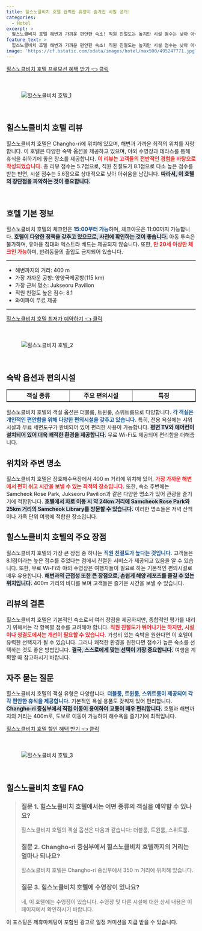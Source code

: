 ```yaml
---
title: 힐스노클비치 호텔 완벽한 휴양지 숨겨진 비밀 공개!
categories:
  - Hotel
excerpt: >
  힐스노클비치 호텔 해변과 가까운 편안한 숙소! 직원 친절도는 높지만 시설 점수는 낮아 아쉬움. 개별 요청 가능하니 미리 체크하고 예약하세요!
feature_text: >
  힐스노클비치 호텔 해변과 가까운 편안한 숙소! 직원 친절도는 높지만 시설 점수는 낮아 아쉬움. 개별 요청 가능하니 미리 체크하고 예약하세요!
image: 'https://cf.bstatic.com/xdata/images/hotel/max500/495247771.jpg?k=47c1c7194203e956ac3c63a067f8e1a640f807dee998955f3de4c61c6976b22e&o=&hp=1'
---
```


<p><a class="modoo-button" href="https://tinyurl.com/26n8uj3b" rel="nofollow noopener">힐스노클비치 호텔 프로모션 혜택 받기 👈 클릭</a></p><br/>
<figure class="image"><img alt="힐스노클비치 호텔_1" src="https://cf.bstatic.com/xdata/images/hotel/max1024x768/495246880.jpg?k=972d804c2dead85e046343ac1ef58a0ee6d7e1c52ab7c4c38a3b7d82bfb5b065&amp;o=&amp;hp=1"/></figure><br/>

<h2 data-ke-size="size26" id="힐스노클비치_호텔_리뷰">힐스노클비치 호텔 리뷰</h2>
<p data-ke-size="size16">힐스노클비치 호텔은 Changho-ri에 위치해 있으며, 해변과 가까운 최적의 위치를 자랑합니다. 이 호텔은 다양한 숙박 옵션을 제공하고 있으며, 야외 수영장과 테라스를 통해 휴식을 취하기에 좋은 장소를 제공합니다. <b><span style="color: #ee2323;">이 리뷰는 고객들의 전반적인 경험을 바탕으로 작성되었습니다.</span></b> 총 리뷰 점수는 5.7점으로, 직원 친절도가 8.1점으로 다소 높은 점수를 받는 반면, 시설 점수는 5.6점으로 상대적으로 낮아 아쉬움을 남깁니다. <b><span style="background-color: #21538527;">따라서, 이 호텔의 장단점을 파악하는 것이 중요합니다.</span></b></p>
<p data-ke-size="size16"> </p>
<h2 data-ke-size="size23" id="호텔_기본정보">호텔 기본 정보</h2>
<p data-ke-size="size16">힐스노클비치 호텔의 체크인은 <b><span style="color: #1a5490;">15:00부터 가능</span></b>하며, 체크아웃은 11:00까지 가능합니다. <b><span style="background-color: #21538527;">호텔이 다양한 정책을 갖추고 있으므로, 사전에 확인하는 것이 좋습니다.</span></b> 아동 투숙은 불가하며, 유아용 침대와 엑스트라 베드는 제공되지 않습니다. 또한, <b><span style="color: #ee2323;">만 20세 이상만 체크인 가능</span></b>하며, 반려동물의 출입도 금지되어 있습니다.</p>
<hr contenteditable="false" data-ke-style="style5" data-ke-type="horizontalRule"/>
<ul data-ke-list-type="disc" style="list-style-type: disc;">
<li>해변까지의 거리: 400 m</li>
<li>가장 가까운 공항: 양양국제공항(115 km)</li>
<li>가장 근처 명소: Jukseoru Pavilion</li>
<li>직원 친절도 높은 점수: 8.1</li>
<li>와이파이 무료 제공</li>
</ul>
<hr contenteditable="false" data-ke-style="style5" data-ke-type="horizontalRule"/>
<p><a class="modoo-button" href="https://tinyurl.com/26n8uj3b" rel="nofollow noopener">힐스노클비치 호텔 최저가 예약하기 👈 클릭</a></p><br/>
<figure class="image"><img alt="힐스노클비치 호텔_2" src="https://cf.bstatic.com/xdata/images/hotel/max500/495247771.jpg?k=47c1c7194203e956ac3c63a067f8e1a640f807dee998955f3de4c61c6976b22e&amp;o=&amp;hp=1"/></figure><br/>
<h2 data-ke-size="size23" id="숙박_옵션과_편의시설">숙박 옵션과 편의시설</h2>
<table border="1" data-ke-align="alignLeft" data-ke-style="style16" style="border-collapse: collapse; width: 100%; height: 34px;">
<tbody>
<tr style="height: 17px;">
<td style="width: 33.3333%; text-align: center; height: 17px;"><b>객실 종류</b></td>
<td style="width: 33.3333%; text-align: center; height: 17px;"><b>주요 편의시설</b></td>
<td style="width: 33.3333%; text-align: center; height: 17px;"><b>특징</b></td>
</tr>
<tr style="height: 17px;">
<td style="width: 33.3333%; text-align: center; height: 17px;">더블룸</td>
<td style="width: 33.3333%; text-align: center; height: 17px;">평면 TV, 에어컨</td>
<td style="width: 33.3333%; text-align: center; height: 17px;">자유로운 공간 활용 가능</td>
</tr>
<tr>
<td style="width: 33.3333%; text-align: center;">트윈룸</td>
<td style="width: 33.3333%; text-align: center;">무료 세면도구</td>
<td style="width: 33.3333%; text-align: center;">가족 단위 투숙에 적합</td>
</tr>
<tr>
<td style="width: 33.3333%; text-align: center;">스위트룸</td>
<td style="width: 33.3333%; text-align: center;">전용 욕실</td>
<td style="width: 33.3333%; text-align: center;">더욱 넓은 공간 제공</td>
</tr>
</tbody>
</table>
<p data-ke-size="size16">힐스노클비치 호텔의 객실 옵션은 더블룸, 트윈룸, 스위트룸으로 다양합니다. <b><span style="color: #1a5490;">각 객실은 개인적인 편안함을 위해 다양한 편의시설을 갖추고 있습니다.</span></b> 특히, 전용 욕실에는 샤워 시설과 무료 세면도구가 완비되어 있어 편리한 사용이 가능합니다. <b><span style="background-color: #21538527;">평면 TV와 에어컨이 설치되어 있어 더욱 쾌적한 환경을 제공합니다.</span></b> 무료 Wi-Fi도 제공되어 편리함을 더해줍니다.</p>
<h2 data-ke-size="size23" id="위치와_주변_명소">위치와 주변 명소</h2>
<p data-ke-size="size16">힐스노클비치 호텔은 장호해수욕장에서 400 m 거리에 위치해 있어, <b><span style="color: #ee2323;">가장 가까운 해변에서 편히 쉬고 시간을 보낼 수 있는 최적의 장소입니다.</span></b> 또한, 숙소 주변에는 Samcheok Rose Park, Jukseoru Pavilion과 같은 다양한 명소가 있어 관광을 즐기기에 적합합니다. <b><span style="background-color: #21538527;">호텔에서 차로 이동 시 약 24km 거리에 Samcheok Rose Park와 25km 거리의 Samcheok Library를 방문할 수 있습니다.</span></b> 이러한 명소들은 저녁 산책이나 가족 단위 여행에 적합한 장소입니다.</p>
<h2 data-ke-size="size26" id="호텔의_주요_장점">힐스노클비치 호텔의 주요 장점</h2>
<p data-ke-size="size16">힐스노클비치 호텔의 가장 큰 장점 중 하나는 <b><span style="color: #1a5490;">직원 친절도가 높다는 것입니다.</span></b> 고객들은 8.1점이라는 높은 점수를 주었다는 점에서 친절한 서비스가 제공되고 있음을 알 수 있습니다. 또한, 무료 Wi-Fi와 야외 수영장은 여행자들이 필요로 하는 기본적인 편의시설로 매우 유용합니다. <b><span style="background-color: #21538527;">해변과의 근접성 또한 큰 장점으로, 손쉽게 해양 레포츠를 즐길 수 있는 위치입니다.</span></b> 400m 거리의 바다를 보며 고객들은 즐거운 시간을 보낼 수 있습니다.</p>
<h2 data-ke-size="size23" id="리뷰_결론">리뷰의 결론</h2>
<p data-ke-size="size16">힐스노클비치 호텔은 기본적인 숙소로서 여러 장점을 제공하지만, 종합적인 평가를 내리기 위해서는 각 항목별 점수를 고려해야 합니다. <b><span style="color: #ee2323;">직원 친절도가 뛰어나기는 하지만, 시설이나 청결도에서는 개선이 필요할 수 있습니다.</span></b> 가성비 있는 숙박을 원한다면 이 호텔이 유력한 선택지가 될 수 있습니다. 그러나 쾌적한 환경을 원한다면 점수가 높은 숙소를 선택하는 것도 좋은 방법입니다. <b><span style="background-color: #21538527;">결국, 스스로에게 맞는 선택이 가장 중요합니다.</span></b> 여행을 계획할 때 참고하시기 바랍니다.</p>
<h2 data-ke-size="size26" id="자주_묻는_질문">자주 묻는 질문</h2>
<p data-ke-size="size16">힐스노클비치 호텔의 객실 유형은 다양합니다. <b><span style="color: #1a5490;">더블룸, 트윈룸, 스위트룸이 제공되어 각각 편안한 휴식을 제공합니다.</span></b> 기본적인 욕실 용품도 갖춰져 있어 편리합니다. <b><span style="background-color: #21538527;">Changho-ri 중심부에서 직접 이동이 용이하여 교통이 매우 편리합니다.</span></b> 호텔과 해변까지의 거리는 400m로, 도보로 이동이 가능하여 해수욕을 즐기기에 최적입니다.</p>
<p> </p>
<p><a class="modoo-button" href="https://tinyurl.com/26n8uj3b" rel="nofollow noopener">힐스노클비치 호텔 할인 혜택 받기 👈 클릭</a></p><br>

<figure class="image"><img src="https://cf.bstatic.com/xdata/images/hotel/max500/495247836.jpg?k=2e36ab973bdc503ae69f9c42ddbb19f364651f26ed82a50c3e46c81f25318203&o=&hp=1" alt="힐스노클비치 호텔_3"></figure><br>
<h2 id="힐스노클비치 호텔_FAQ">힐스노클비치 호텔 FAQ</h2>
<div itemscope="" itemtype="https://schema.org/FAQPage"> <blockquote> <div itemscope="" itemprop="mainEntity" itemtype="https://schema.org/Question"> <h3 id="질문_1" itemprop="name">질문 1. 힐스노클비치 호텔에서는 어떤 종류의 객실을 예약할 수 있나요?</h3> <div itemscope="" itemprop="acceptedAnswer" itemtype="https://schema.org/Answer"> <span itemprop="text"> <p>힐스노클비치 호텔의 객실 옵션은 다음과 같습니다: 더블룸, 트윈룸, 스위트룸.</p> </span> </div> </div> <div itemscope="" itemprop="mainEntity" itemtype="https://schema.org/Question"> <h3 id="질문_2" itemprop="name">질문 2. Changho-ri 중심부에서 힐스노클비치 호텔까지의 거리는 얼마나 되나요?</h3> <div itemscope="" itemprop="acceptedAnswer" itemtype="https://schema.org/Answer"> <span itemprop="text"> <p>힐스노클비치 호텔은 Changho-ri 중심부에서 350 m 거리에 위치해 있습니다.</p> </span> </div> </div> <div itemscope="" itemprop="mainEntity" itemtype="https://schema.org/Question"> <h3 id="질문_3" itemprop="name">질문 3. 힐스노클비치 호텔에 수영장이 있나요?</h3> <div itemscope="" itemprop="acceptedAnswer" itemtype="https://schema.org/Answer"> <span itemprop="text"> <p>네, 이 호텔에는 수영장이 있습니다. 수영장 및 다른 시설에 대한 상세 내용은 이 페이지에서 확인하시기 바랍니다.</p> </span> </div> </div> </blockquote> </div><p>이 포스팅은 제휴마케팅이 포함된 광고로 일정 커미션을 지급 받을 수 있습니다.</p>

